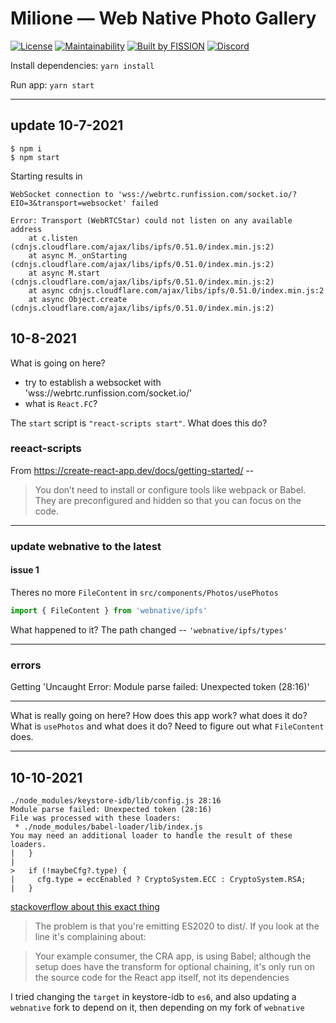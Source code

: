 # Milione — Web Native Photo Gallery

[![License](https://img.shields.io/badge/License-Apache%202.0-blue.svg)](https://github.com/fission-suite/blob/master/LICENSE)
[![Maintainability](https://api.codeclimate.com/v1/badges/c74db4c1b6013145068f/maintainability)](https://codeclimate.com/github/fission-suite/ipfs-photo-gallery/maintainability)
[![Built by FISSION](https://img.shields.io/badge/⌘-Built_by_FISSION-purple.svg)](https://fission.codes)
[![Discord](https://img.shields.io/discord/478735028319158273.svg)](https://discord.gg/zAQBDEq)


Install dependencies:
`yarn install`

Run app:
`yarn start`

---------------------------------

## update 10-7-2021

```
$ npm i
$ npm start
```

Starting results in

```
WebSocket connection to 'wss://webrtc.runfission.com/socket.io/?EIO=3&transport=websocket' failed
```

```
Error: Transport (WebRTCStar) could not listen on any available address
    at c.listen (cdnjs.cloudflare.com/ajax/libs/ipfs/0.51.0/index.min.js:2)
    at async M._onStarting (cdnjs.cloudflare.com/ajax/libs/ipfs/0.51.0/index.min.js:2)
    at async M.start (cdnjs.cloudflare.com/ajax/libs/ipfs/0.51.0/index.min.js:2)
    at async cdnjs.cloudflare.com/ajax/libs/ipfs/0.51.0/index.min.js:2
    at async Object.create (cdnjs.cloudflare.com/ajax/libs/ipfs/0.51.0/index.min.js:2)
```

## 10-8-2021

What is going on here?

* try to establish a websocket with 'wss://webrtc.runfission.com/socket.io/'
* what is `React.FC`?

The `start` script is `"react-scripts start"`. What does this do?

### reeact-scripts
From https://create-react-app.dev/docs/getting-started/ --

> You don’t need to install or configure tools like webpack or Babel. They are preconfigured and hidden so that you can focus on the code.

----------------------------------------------

### update webnative to the latest

#### issue 1
Theres no more `FileContent` in `src/components/Photos/usePhotos`
```js
import { FileContent } from 'webnative/ipfs'
```

What happened to it?
The path changed -- `'webnative/ipfs/types'`

--------------------------------------------

### errors
Getting 'Uncaught Error: Module parse failed: Unexpected token (28:16)'

---------------------------------------------------


What is really going on here? How does this app work? what does it do? What is `usePhotos` and what does it do? Need to figure out what `FileContent` does.

---------------------------------------------------------

## 10-10-2021

```
./node_modules/keystore-idb/lib/config.js 28:16
Module parse failed: Unexpected token (28:16)
File was processed with these loaders:
 * ./node_modules/babel-loader/lib/index.js
You may need an additional loader to handle the result of these loaders.
|   }
| 
>   if (!maybeCfg?.type) {
|     cfg.type = eccEnabled ? CryptoSystem.ECC : CryptoSystem.RSA;
|   }
```

[stackoverflow about this exact thing](https://stackoverflow.com/questions/63423384/you-may-need-an-additional-loader-to-handle-the-result-of-these-loaders)

> The problem is that you're emitting ES2020 to dist/. If you look at the line it's complaining about:

> Your example consumer, the CRA app, is using Babel; although the setup does have the transform for optional chaining, it's only run on the source code for the React app itself, not its dependencies

I tried changing the `target` in keystore-idb to `es6`, and also updating a
`webnative` fork to depend on it, then depending on my fork of `webnative`



